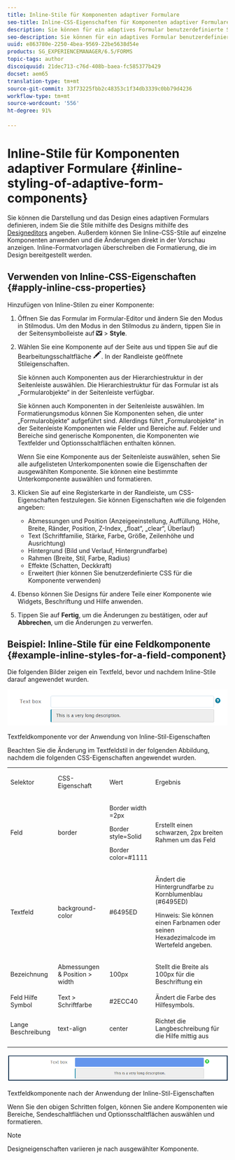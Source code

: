 ```yaml
---
title: Inline-Stile für Komponenten adaptiver Formulare
seo-title: Inline-CSS-Eigenschaften für Komponenten adaptiver Formulare
description: Sie können für ein adaptives Formular benutzerdefinierte Stile und für einzelne Komponenten auch Inline-CSS-Eigenschaften anwenden.
seo-description: Sie können für ein adaptives Formular benutzerdefinierte Stile und für einzelne Komponenten auch Inline-CSS-Eigenschaften anwenden.
uuid: e863780e-2250-4bea-9569-22be5638d54e
products: SG_EXPERIENCEMANAGER/6.5/FORMS
topic-tags: author
discoiquuid: 21dec713-c76d-408b-baea-fc585377b429
docset: aem65
translation-type: tm+mt
source-git-commit: 33f73225fbb2c48353c1f34db3339c0bb79d4236
workflow-type: tm+mt
source-wordcount: '556'
ht-degree: 91%

---
```



# Inline-Stile für Komponenten adaptiver Formulare {#inline-styling-of-adaptive-form-components}

Sie können die Darstellung und das Design eines adaptiven Formulars definieren, indem Sie die Stile mithilfe des Designs mithilfe des [Designeditors](../../forms/using/themes.md) angeben. Außerdem können Sie Inline-CSS-Stile auf einzelne Komponenten anwenden und die Änderungen direkt in der Vorschau anzeigen. Inline-Formatvorlagen überschreiben die Formatierung, die im Design bereitgestellt werden.

## Verwenden von Inline-CSS-Eigenschaften {#apply-inline-css-properties}

Hinzufügen von Inline-Stilen zu einer Komponente:

1. Öffnen Sie das Formular im Formular-Editor und ändern Sie den Modus in Stilmodus. Um den Modus in den Stilmodus zu ändern, tippen Sie in der Seitensymbolleiste auf ![canvas-drop-down](assets/canvas-drop-down.png) > **Style**.
1. Wählen Sie eine Komponente auf der Seite aus und tippen Sie auf die Bearbeitungsschaltfläche ![edit-button](assets/edit-button.png). In der Randleiste geöffnete Stileigenschaften.

   Sie können auch Komponenten aus der Hierarchiestruktur in der Seitenleiste auswählen. Die Hierarchiestruktur für das Formular ist als „Formularobjekte“ in der Seitenleiste verfügbar.

   Sie können auch Komponenten in der Seitenleiste auswählen. Im Formatierungsmodus können Sie Komponenten sehen, die unter „Formularobjekte“ aufgeführt sind. Allerdings führt „Formularobjekte“ in der Seitenleiste Komponenten wie Felder und Bereiche auf. Felder und Bereiche sind generische Komponenten, die Komponenten wie Textfelder und Optionsschaltflächen enthalten können.

   Wenn Sie eine Komponente aus der Seitenleiste auswählen, sehen Sie alle aufgelisteten Unterkomponenten sowie die Eigenschaften der ausgewählten Komponente. Sie können eine bestimmte Unterkomponente auswählen und formatieren.

1. Klicken Sie auf eine Registerkarte in der Randleiste, um CSS-Eigenschaften festzulegen. Sie können Eigenschaften wie die folgenden angeben:

   * Abmessungen und Position (Anzeigeeinstellung, Auffüllung, Höhe, Breite, Ränder, Position, Z-Index, „float“, „clear“, Überlauf)
   * Text (Schriftfamilie, Stärke, Farbe, Größe, Zeilenhöhe und Ausrichtung)
   * Hintergrund (Bild und Verlauf, Hintergrundfarbe)
   * Rahmen (Breite, Stil, Farbe, Radius)
   * Effekte (Schatten, Deckkraft)
   * Erweitert (hier können Sie benutzerdefinierte CSS für die Komponente verwenden)

1. Ebenso können Sie Designs für andere Teile einer Komponente wie Widgets, Beschriftung und Hilfe anwenden.
1. Tippen Sie auf **Fertig**, um die Änderungen zu bestätigen, oder auf **Abbrechen**, um die Änderungen zu verwerfen.

## Beispiel: Inline-Stile für eine Feldkomponente {#example-inline-styles-for-a-field-component}

Die folgenden Bilder zeigen ein Textfeld, bevor und nachdem Inline-Stile darauf angewendet wurden.

![Textfeldkomponente vor der Anwendung von Inline-Formatierung](assets/no-style.png)

Textfeldkomponente vor der Anwendung von Inline-Stil-Eigenschaften

Beachten Sie die Änderung im Textfeldstil in der folgenden Abbildung, nachdem die folgenden CSS-Eigenschaften angewendet wurden.

<table>
 <tbody>
  <tr>
   <td><p>Selektor</p> </td>
   <td><p>CSS-Eigenschaft</p> </td>
   <td><p>Wert</p> </td>
   <td><p>Ergebnis</p> </td>
  </tr>
  <tr>
   <td><p>Feld</p> </td>
   <td><p>border</p> </td>
   <td><p>Border width =2px</p> <p>Border style=Solid</p> <p>Border color=#1111</p> </td>
   <td><p>Erstellt einen schwarzen, 2px breiten Rahmen um das Feld</p> </td>
  </tr>
  <tr>
   <td><p>Textfeld</p> </td>
   <td><p>background-color</p> </td>
   <td><p>#6495ED</p> </td>
   <td><p>Ändert die Hintergrundfarbe zu Kornblumenblau (#6495ED)</p> <p>Hinweis: Sie können einen Farbnamen oder seinen Hexadezimalcode im Wertefeld angeben.</p> </td>
  </tr>
  <tr>
   <td><p>Bezeichnung</p> </td>
   <td><p>Abmessungen &amp; Position &gt; width</p> </td>
   <td><p>100px</p> </td>
   <td><p>Stellt die Breite als 100px für die Beschriftung ein</p> </td>
  </tr>
  <tr>
   <td>Feld Hilfe Symbol</td>
   <td>Text &gt; Schriftfarbe</td>
   <td>#2ECC40</td>
   <td>Ändert die Farbe des Hilfesymbols.</td>
  </tr>
  <tr>
   <td><p>Lange Beschreibung</p> </td>
   <td><p>text-align</p> </td>
   <td><p>center</p> </td>
   <td><p>Richtet die Langbeschreibung für die Hilfe mittig aus</p> </td>
  </tr>
 </tbody>
</table>

![Textfelddesign nach der Anwendung von Inline-Formatierung](assets/applied-style.png)

Textfeldkomponente nach der Anwendung der Inline-Stil-Eigenschaften

Wenn Sie den obigen Schritten folgen, können Sie andere Komponenten wie Bereiche, Sendeschaltflächen und Optionsschaltflächen auswählen und formatieren.

>[!NOTE]
>
>Designeigenschaften variieren je nach ausgewählter Komponente.

